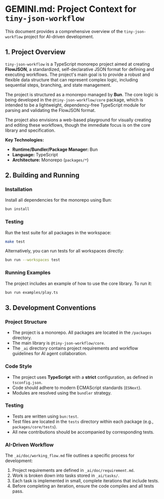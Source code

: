# GEMINI.md: Project Context for `tiny-json-workflow`

This document provides a comprehensive overview of the `tiny-json-workflow` project for AI-driven development.

## 1. Project Overview

`tiny-json-workflow` is a TypeScript monorepo project aimed at creating **FlowJSON**, a standardized, self-declarative JSON format for defining and executing workflows. The project's main goal is to provide a robust and flexible data structure that can represent complex logic, including sequential steps, branching, and state management.

The project is structured as a monorepo managed by **Bun**. The core logic is being developed in the `@tiny-json-workflow/core` package, which is intended to be a lightweight, dependency-free TypeScript module for parsing and validating the FlowJSON format.

The project also envisions a web-based playground for visually creating and editing these workflows, though the immediate focus is on the core library and specification.

**Key Technologies:**

- **Runtime/Bundler/Package Manager:** Bun
- **Language:** TypeScript
- **Architecture:** Monorepo (`packages/*`)

## 2. Building and Running

### Installation

Install all dependencies for the monorepo using Bun:

```bash
bun install
```

### Testing

Run the test suite for all packages in the workspace:

```bash
make test
```

Alternatively, you can run tests for all workspaces directly:

```bash
bun run --workspaces test
```

### Running Examples

The project includes an example of how to use the core library. To run it:

```bash
bun run examples/play.ts
```

## 3. Development Conventions

### Project Structure

- The project is a monorepo. All packages are located in the `/packages` directory.
- The main library is `@tiny-json-workflow/core`.
- The `_ai` directory contains project requirements and workflow guidelines for AI agent collaboration.

### Code Style

- The project uses **TypeScript** with a **strict** configuration, as defined in `tsconfig.json`.
- Code should adhere to modern ECMAScript standards (`ESNext`).
- Modules are resolved using the `bundler` strategy.

### Testing

- Tests are written using `bun:test`.
- Test files are located in the `tests` directory within each package (e.g., `packages/core/tests`).
- All new contributions should be accompanied by corresponding tests.

### AI-Driven Workflow

The `_ai/doc/working_flow.md` file outlines a specific process for development:

1.  Project requirements are defined in `_ai/doc/requirement.md`.
2.  Work is broken down into tasks stored in `_ai/tasks/`.
3.  Each task is implemented in small, complete iterations that include tests.
4.  Before completing an iteration, ensure the code compiles and all tests pass.
